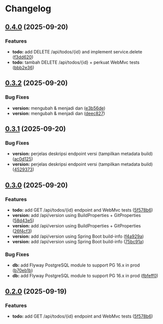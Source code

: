 # Changelog

## [0.4.0](https://github.com/wahidrizka/todolist/compare/v0.3.2...v0.4.0) (2025-09-20)


### Features

* **todo:** add DELETE /api/todos/{id} and implement service.delete ([f3dd620](https://github.com/wahidrizka/todolist/commit/f3dd620649d4b7423e4d735eebfaae718de0173c))
* **todo:** tambah DELETE /api/todos/{id} + perkuat WebMvc tests ([bbb2e36](https://github.com/wahidrizka/todolist/commit/bbb2e36016330f7fd5a985a768e7beff63cb29a7))

## [0.3.2](https://github.com/wahidrizka/todolist/compare/v0.3.1...v0.3.2) (2025-09-20)


### Bug Fixes

* **version:** mengubah & menjadi dan ([e3b56de](https://github.com/wahidrizka/todolist/commit/e3b56dedbd5e1e5b7d2afa570518eaab2605d6b7))
* **version:** mengubah & menjadi dan ([deec827](https://github.com/wahidrizka/todolist/commit/deec82719256404ad2f23c25def54d578e19ab70))

## [0.3.1](https://github.com/wahidrizka/todolist/compare/v0.3.0...v0.3.1) (2025-09-20)


### Bug Fixes

* **version:** perjelas deskripsi endpoint versi (tampilkan metadata build) ([ac0d125](https://github.com/wahidrizka/todolist/commit/ac0d1250f86a00f2dc635d02e9b139ac5c97d4a8))
* **version:** perjelas deskripsi endpoint versi (tampilkan metadata build) ([4529373](https://github.com/wahidrizka/todolist/commit/4529373efc7aceb5a2d73bfd2631f2597d39393f))

## [0.3.0](https://github.com/wahidrizka/todolist/compare/v0.2.1...v0.3.0) (2025-09-20)


### Features

* **todo:** add GET /api/todos/{id} endpoint and WebMvc tests ([5f578b6](https://github.com/wahidrizka/todolist/commit/5f578b6a84bec9984b4d05567b8958f6f2f3b2f2))
* **version:** add /api/version using BuildProperties + GitProperties ([58d43e5](https://github.com/wahidrizka/todolist/commit/58d43e5b80e176676f1c7de0af2d8d7155f02d93))
* **version:** add /api/version using BuildProperties + GitProperties ([26f4cf3](https://github.com/wahidrizka/todolist/commit/26f4cf320f0b15b1aa23f74971927aa25823e3e4))
* **version:** add /api/version using Spring Boot build-info ([f4a929a](https://github.com/wahidrizka/todolist/commit/f4a929a97ee7ccb9bcac76eab17132d839341af3))
* **version:** add /api/version using Spring Boot build-info ([75bc91a](https://github.com/wahidrizka/todolist/commit/75bc91a3a05f83cfc3b221d8b53ce6ba4d1b7a0e))


### Bug Fixes

* **db:** add Flyway PostgreSQL module to support PG 16.x in prod ([b70eb1b](https://github.com/wahidrizka/todolist/commit/b70eb1b8890484c2c9ac92b2c56a57fafb738695))
* **db:** add Flyway PostgreSQL module to support PG 16.x in prod ([fbfeff0](https://github.com/wahidrizka/todolist/commit/fbfeff0bd9af6b6db74f8a040e14493131a127f6))

## [0.2.0](https://github.com/wahidrizka/todolist/compare/v0.1.0...v0.2.0) (2025-09-19)


### Features

* **todo:** add GET /api/todos/{id} endpoint and WebMvc tests ([5f578b6](https://github.com/wahidrizka/todolist/commit/5f578b6a84bec9984b4d05567b8958f6f2f3b2f2))
